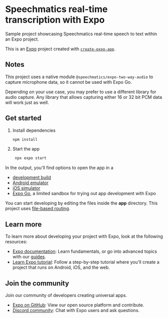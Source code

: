 # Speechmatics real-time transcription with Expo

Sample project showcasing Speechmatics real-time speech to text within an Expo project.

This is an [Expo](https://expo.dev) project created with [`create-expo-app`](https://www.npmjs.com/package/create-expo-app).

## Notes

This project uses a native module `@speechmatics/expo-two-way-audio` to capture microphone data, so it cannot be used with Expo Go.

Depending on your use case, you may prefer to use a different library for audio capture. Any library that allows capturing either 16 or 32 bit PCM data will work just as well.

## Get started

1. Install dependencies

   ```bash
   npm install
   ```

2. Start the app

   ```bash
    npx expo start
   ```

In the output, you'll find options to open the app in a

- [development build](https://docs.expo.dev/develop/development-builds/introduction/)
- [Android emulator](https://docs.expo.dev/workflow/android-studio-emulator/)
- [iOS simulator](https://docs.expo.dev/workflow/ios-simulator/)
- [Expo Go](https://expo.dev/go), a limited sandbox for trying out app development with Expo

You can start developing by editing the files inside the **app** directory. This project uses [file-based routing](https://docs.expo.dev/router/introduction).


## Learn more

To learn more about developing your project with Expo, look at the following resources:

- [Expo documentation](https://docs.expo.dev/): Learn fundamentals, or go into advanced topics with our [guides](https://docs.expo.dev/guides).
- [Learn Expo tutorial](https://docs.expo.dev/tutorial/introduction/): Follow a step-by-step tutorial where you'll create a project that runs on Android, iOS, and the web.

## Join the community

Join our community of developers creating universal apps.

- [Expo on GitHub](https://github.com/expo/expo): View our open source platform and contribute.
- [Discord community](https://chat.expo.dev): Chat with Expo users and ask questions.
